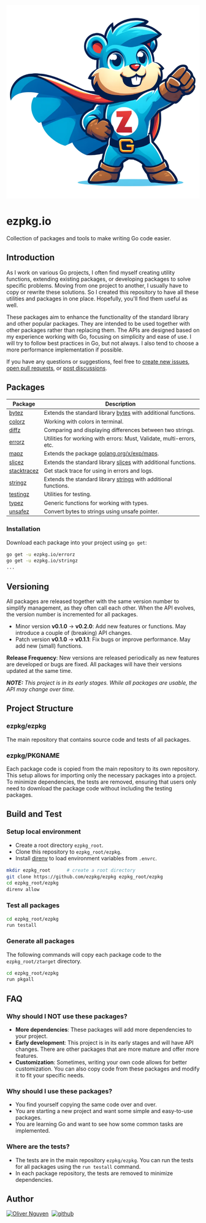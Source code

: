 <div align="center">

[![gopherz](./_/gopherz.svg)](https://ezpkg.io)

</div>

# ezpkg.io

Collection of packages and tools to make writing Go code easier.

## Introduction

As I work on various Go projects, I often find myself creating utility functions, extending existing packages, or developing packages to solve specific problems. Moving from one project to another, I usually have to copy or rewrite these solutions. So I created this repository to have all these utilities and packages in one place. Hopefully, you'll find them useful as well.

These packages aim to enhance the functionality of the standard library and other popular packages. They are intended to be used together with other packages rather than replacing them. The APIs are designed based on my experience working with Go, focusing on simplicity and ease of use. I will try to follow best practices in Go, but not always. I also tend to choose a more performance implementation if possible.

If you have any questions or suggestions, feel free to [create new issues](https://github.com/ezpkg/ezpkg/issues), [open pull requests](https://github.com/ezpkg/ezpkg/pulls), or [post discussions](https://github.com/ezpkg/ezpkg/discussions).

## Packages

| Package                                             | Description                                                                                   |
|-----------------------------------------------------|-----------------------------------------------------------------------------------------------|
| [bytez](https://github.com/ezpkg/bytez)             | Extends the standard library [bytes](https://pkg.go.dev/bytes) with additional functions.     |
| [colorz](https://github.com/ezpkg/colorz)           | Working with colors in terminal.                                                              |
| [diffz](https://github.com/ezpkg/diffz)             | Comparing and displaying differences between two strings.                                     |
| [errorz](https://github.com/ezpkg/errorz)           | Utilities for working with errors: Must, Validate, multi-errors, etc.                         |
| [mapz](https://github.com/ezpkg/mapz)               | Extends the package [golang.org/x/exp/maps](https://pkg.go.dev/golang.org/x/exp/maps).        |
| [slicez](https://github.com/ezpkg/slicez)           | Extends the standard library [slices](https://pkg.go.dev/slices) with additional functions.   |
| [stacktracez](https://github.com/ezpkg/stacktracez) | Get stack trace for using in errors and logs.                                                 |
| [stringz](https://github.com/ezpkg/stringz)         | Extends the standard library [strings](https://pkg.go.dev/strings) with additional functions. |
| [testingz](https://github.com/ezpkg/testingz)       | Utilities for testing.                                                                        |
| [typez](https://github.com/ezpkg/typez)             | Generic functions for working with types.                                                     |
| [unsafez](https://github.com/ezpkg/unsafez)         | Convert bytes to strings using unsafe pointer.                                                |

### Installation

Download each package into your project using `go get`:

```sh
go get -u ezpkg.io/errorz
go get -u ezpkg.io/stringz
...
```

## Versioning

All packages are released together with the same version number to simplify management, as they often call each other. When the API evolves, the version number is incremented for all packages.

- Minor version **v0.1.0** → **v0.2.0**: Add new features or functions. May introduce a couple of (breaking) API changes.
- Patch version **v0.1.0** → **v0.1.1**: Fix bugs or improve performance. May add new (small) functions.

**Release Frequency**: New versions are released periodically as new features are developed or bugs are fixed. All packages will have their versions updated at the same time.

_**NOTE:** This project is in its early stages. While all packages are usable, the API may change over time._

## Project Structure

### ezpkg/ezpkg

The main repository that contains source code and tests of all packages.

### ezpkg/PKGNAME

Each package code is copied from the main repository to its own repository. This setup allows for importing only the necessary packages into a project. To minimize dependencies, the tests are removed, ensuring that users only need to download the package code without including the testing packages.

## Build and Test

### Setup local environment

- Create a root directory `ezpkg_root`.
- Clone this repository to `ezpkg_root/ezpkg`.
- Install [direnv](https://direnv.net/) to load environment variables from `.envrc`.

```sh
mkdir ezpkg_root      # create a root directory
git clone https://github.com/ezpkg/ezpkg ezpkg_root/ezpkg
cd ezpkg_root/ezpkg
direnv allow
```

### Test all packages

```sh
cd ezpkg_root/ezpkg
run testall
```

### Generate all packages

The following commands will copy each package code to the `ezpkg_root/ztarget` directory.

```sh
cd ezpkg_root/ezpkg
run pkgall
```

## FAQ

### Why should I NOT use these packages?

- **More dependencies**: These packages will add more dependencies to your project.
- **Early development**: This project is in its early stages and will have API changes. There are other packages that are more mature and offer more features.
- **Customization**: Sometimes, writing your own code allows for better customization. You can also copy code from these packages and modify it to fit your specific needs.

### Why should I use these packages?

- You find yourself copying the same code over and over.
- You are starting a new project and want some simple and easy-to-use packages.
- You are learning Go and want to see how some common tasks are implemented.

### Where are the tests?

- The tests are in the main repository `ezpkg/ezpkg`. You can run the tests for all packages using the `run testall` command.
- In each package repository, the tests are removed to minimize dependencies.

## Author

[![Oliver Nguyen](https://olivernguyen.io/_/badge.svg)](https://olivernguyen.io)&nbsp;&nbsp;[![github](https://img.shields.io/badge/GitHub-100000?style=for-the-badge&logo=github&logoColor=white)](https://github.com/iOliverNguyen)
